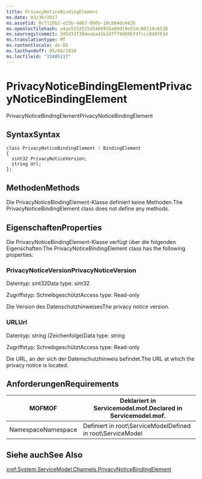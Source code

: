 ```yaml
---
title: PrivacyNoticeBindingElement
ms.date: 03/30/2017
ms.assetid: 0cf110b1-e25b-4d67-986b-10cb04dc4826
ms.openlocfilehash: a4ae5153525d5468955a09d19e534c00114c6530
ms.sourcegitcommit: 3d5d33f384eeba41b2dff79d096f47ccc8d8f03d
ms.translationtype: MT
ms.contentlocale: de-DE
ms.lasthandoff: 05/04/2018
ms.locfileid: "33485117"
---
```

# <a name="privacynoticebindingelement"></a><span data-ttu-id="d434b-102">PrivacyNoticeBindingElement</span><span class="sxs-lookup"><span data-stu-id="d434b-102">PrivacyNoticeBindingElement</span></span>
<span data-ttu-id="d434b-103">PrivacyNoticeBindingElement</span><span class="sxs-lookup"><span data-stu-id="d434b-103">PrivacyNoticeBindingElement</span></span>  
  
## <a name="syntax"></a><span data-ttu-id="d434b-104">Syntax</span><span class="sxs-lookup"><span data-stu-id="d434b-104">Syntax</span></span>  
  
```  
class PrivacyNoticeBindingElement : BindingElement  
{  
  sint32 PrivacyNoticeVersion;  
  string Url;  
};  
```  
  
## <a name="methods"></a><span data-ttu-id="d434b-105">Methoden</span><span class="sxs-lookup"><span data-stu-id="d434b-105">Methods</span></span>  
 <span data-ttu-id="d434b-106">Die PrivacyNoticeBindingElement-Klasse definiert keine Methoden.</span><span class="sxs-lookup"><span data-stu-id="d434b-106">The PrivacyNoticeBindingElement class does not define any methods.</span></span>  
  
## <a name="properties"></a><span data-ttu-id="d434b-107">Eigenschaften</span><span class="sxs-lookup"><span data-stu-id="d434b-107">Properties</span></span>  
 <span data-ttu-id="d434b-108">Die PrivacyNoticeBindingElement-Klasse verfügt über die folgenden Eigenschaften:</span><span class="sxs-lookup"><span data-stu-id="d434b-108">The PrivacyNoticeBindingElement class has the following properties:</span></span>  
  
### <a name="privacynoticeversion"></a><span data-ttu-id="d434b-109">PrivacyNoticeVersion</span><span class="sxs-lookup"><span data-stu-id="d434b-109">PrivacyNoticeVersion</span></span>  
 <span data-ttu-id="d434b-110">Datentyp: sint32</span><span class="sxs-lookup"><span data-stu-id="d434b-110">Data type: sint32</span></span>  
  
 <span data-ttu-id="d434b-111">Zugriffstyp: Schreibgeschützt</span><span class="sxs-lookup"><span data-stu-id="d434b-111">Access type: Read-only</span></span>  
  
 <span data-ttu-id="d434b-112">Die Version des Datenschutzhinweises</span><span class="sxs-lookup"><span data-stu-id="d434b-112">The privacy notice version.</span></span>  
  
### <a name="url"></a><span data-ttu-id="d434b-113">URL</span><span class="sxs-lookup"><span data-stu-id="d434b-113">Url</span></span>  
 <span data-ttu-id="d434b-114">Datentyp: string (Zeichenfolge)</span><span class="sxs-lookup"><span data-stu-id="d434b-114">Data type: string</span></span>  
  
 <span data-ttu-id="d434b-115">Zugriffstyp: Schreibgeschützt</span><span class="sxs-lookup"><span data-stu-id="d434b-115">Access type: Read-only</span></span>  
  
 <span data-ttu-id="d434b-116">Die URL, an der sich der Datenschutzhinweis befindet.</span><span class="sxs-lookup"><span data-stu-id="d434b-116">The URL at which the privacy notice is located.</span></span>  
  
## <a name="requirements"></a><span data-ttu-id="d434b-117">Anforderungen</span><span class="sxs-lookup"><span data-stu-id="d434b-117">Requirements</span></span>  
  
|<span data-ttu-id="d434b-118">MOF</span><span class="sxs-lookup"><span data-stu-id="d434b-118">MOF</span></span>|<span data-ttu-id="d434b-119">Deklariert in Servicemodel.mof.</span><span class="sxs-lookup"><span data-stu-id="d434b-119">Declared in Servicemodel.mof.</span></span>|  
|---------|-----------------------------------|  
|<span data-ttu-id="d434b-120">Namespace</span><span class="sxs-lookup"><span data-stu-id="d434b-120">Namespace</span></span>|<span data-ttu-id="d434b-121">Definiert in root\ServiceModel</span><span class="sxs-lookup"><span data-stu-id="d434b-121">Defined in root\ServiceModel</span></span>|  
  
## <a name="see-also"></a><span data-ttu-id="d434b-122">Siehe auch</span><span class="sxs-lookup"><span data-stu-id="d434b-122">See Also</span></span>  
 <xref:System.ServiceModel.Channels.PrivacyNoticeBindingElement>
